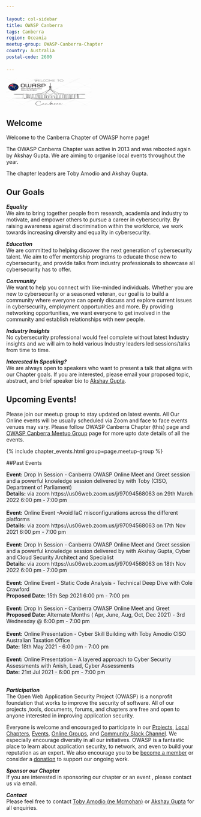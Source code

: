 ```yaml
---

layout: col-sidebar
title: OWASP Canberra
tags: Canberra
region: Oceania
meetup-group: OWASP-Canberra-Chapter
country: Australia
postal-code: 2600

---
```


<img src="assets/images/logo-cbr.png" style="width:45%" class="center">

## Welcome
Welcome to the Canberra Chapter of OWASP home page!

The OWASP Canberra Chapter was active in 2013 and was rebooted again by Akshay Gupta. We are aiming to organise local events throughout the year.

The chapter leaders are Toby Amodio and Akshay Gupta.

## Our Goals

***Equality*** <br/>
We aim to bring together people from research, academia and industry to motivate, and empower others to pursue a career in cybersecurity. By raising awareness against discrimination within the workforce, we work towards increasing diversity and equality in cybersecurity.

***Education*** <br/>
We are committed to helping discover the next generation of cybersecurity talent. We aim to offer mentorship programs to educate those new to cybersecurity, and provide talks from industry professionals to showcase all cybersecurity has to offer.

***Community***<br/>
We want to help you connect with like-minded individuals. Whether you are new to cybersecurity or a seasoned veteran, our goal is to build a community where everyone can openly discuss and explore current issues in cybersecurity, employment opportunities and more. By providing networking opportunities, we want everyone to get involved in the community and establish relationships with new people.

***Industry Insights***<br/>
No cybersecurity professional would feel complete without latest Industry insights and we will aim to hold various Industry leaders led sessions/talks from time to time.

***Interested In Speaking?***<br/>
We are always open to speakers who want to present a talk that aligns with our Chapter goals. If you are interested, please email your proposed topic, abstract, and brief speaker bio to [Akshay Gupta](mailto:Akshay.Gupta@owasp.org).

## Upcoming Events!
Please join our meetup group to stay updated on latest events. All Our Online events will be usually scheduled via Zoom and face to face events venues may vary. Please follow OWASP Canberra Chapter (this) page and <a href="https://www.meetup.com/OWASP-Canberra-Chapter/">OWASP Canberra Meetup Group</a> page for more upto date details of all the events.

{% include chapter_events.html group=page.meetup-group %}

##Past Events

 <section style='background-color:#f3f4f6;'> 
    <strong>Event:</strong> Drop In Session - Canberra OWASP Online Meet and Greet session and a powerful knowledge session delivered by with Toby (CISO, Department of Parliament)<br/>
    <strong>Details:</strong> via zoom https://us06web.zoom.us/j/97094568063 on 29th March 2022 6:00 pm - 7:00 pm<br/>
  </section><br/>

 <section style='background-color:#f3f4f6;'> 
    <strong>Event:</strong> Online Event -Avoid IaC misconfigurations across the different platforms <br/>
    <strong>Details:</strong> via zoom https://us06web.zoom.us/j/97094568063 on 17th Nov 2021 6:00 pm - 7:00 pm<br/>
  </section><br/>
  
   <section style='background-color:#f3f4f6;'> 
    <strong>Event:</strong> Drop In Session - Canberra OWASP Online Meet and Greet session and a powerful knowledge session delivered by with Akshay Gupta, Cyber and Cloud Security Architect and Specialist<br/>
    <strong>Details:</strong> via zoom https://us06web.zoom.us/j/97094568063 on 18th Nov 2022 6:00 pm - 7:00 pm<br/>
  </section><br/>
 
  <section style='background-color:#f3f4f6;'> 
    <strong>Event:</strong> Online Event - Static Code Analysis - Technical Deep Dive with Cole Crawford <br/>
    <strong>Proposed Date:</strong> 15th Sep 2021 6:00 pm - 7:00 pm<br/>
  </section><br/>
  
  <section style='background-color:#f3f4f6;'> 
    <strong>Event:</strong> Drop In Session - Canberra OWASP Online Meet and Greet <br/>
    <strong>Proposed Date:</strong> Alternate Months ( Apr, June, Aug, Oct, Dec 2021) - 3rd Wednesday @ 6:00 pm - 7:00 pm<br/>
  </section><br/>
 
 <section style='background-color:#f3f4f6;'>
    <strong>Event:</strong> Online Presentation - Cyber Skill Building with Toby Amodio CISO Australian Taxation Office <br/>
    <strong>Date:</strong> 18th May 2021 - 6:00 pm - 7:00 pm<br/>
    </section><br/>
    
  <section style='background-color:#f3f4f6;'>
    <strong>Event:</strong> Online Presentation - A layered approach to Cyber Security Assessments with Anish, Lead, Cyber Assessments <br/>
    <strong>Date:</strong> 21st Jul 2021 - 6:00 pm - 7:00 pm<br/>
    </section><br/>

***Participation***<br/>
The Open Web Application Security Project (OWASP) is a nonprofit foundation that works to improve the security of software. All of our projects ,tools, documents, forums, and chapters are free and open to anyone interested in improving application security. 

Everyone is welcome and encouraged to participate in our [Projects](https://owasp.org/projects/), [Local Chapters](https://owasp.org/chapters/), [Events](https://owasp.org/events/), [Online Groups](https://groups.google.com/a/owasp.com/), and [Community Slack Channel](https://owasp.slack.com/). We especially encourage diversity in all our initiatives. OWASP is a fantastic place to learn about application security, to network, and even to build your reputation as an expert. We also encourage you to be [become a member](https://owasp.org/membership/) or consider a [donation](https://owasp.org/donate/) to support our ongoing work.

***Sponsor our Chapter***<br/>
If you are interested in sponsoring our chapter or an event , please contact us via email.

***Contact***<br/>
Please feel free to contact  [Toby Amodio (ne Mcmohan)](mailto:Toby.Amodio@owasp.org) or  [Akshay Gupta](mailto:Akshay.Gupta@owasp.org) for all enquiries.
